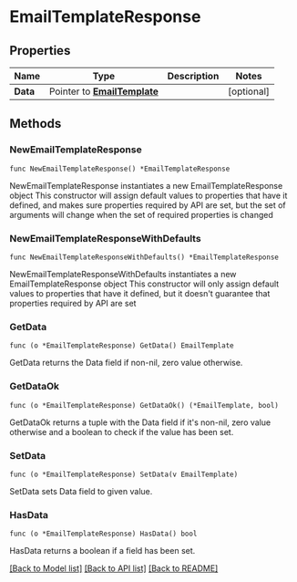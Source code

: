 # EmailTemplateResponse

## Properties

Name | Type | Description | Notes
------------ | ------------- | ------------- | -------------
**Data** | Pointer to [**EmailTemplate**](EmailTemplate.md) |  | [optional] 

## Methods

### NewEmailTemplateResponse

`func NewEmailTemplateResponse() *EmailTemplateResponse`

NewEmailTemplateResponse instantiates a new EmailTemplateResponse object
This constructor will assign default values to properties that have it defined,
and makes sure properties required by API are set, but the set of arguments
will change when the set of required properties is changed

### NewEmailTemplateResponseWithDefaults

`func NewEmailTemplateResponseWithDefaults() *EmailTemplateResponse`

NewEmailTemplateResponseWithDefaults instantiates a new EmailTemplateResponse object
This constructor will only assign default values to properties that have it defined,
but it doesn't guarantee that properties required by API are set

### GetData

`func (o *EmailTemplateResponse) GetData() EmailTemplate`

GetData returns the Data field if non-nil, zero value otherwise.

### GetDataOk

`func (o *EmailTemplateResponse) GetDataOk() (*EmailTemplate, bool)`

GetDataOk returns a tuple with the Data field if it's non-nil, zero value otherwise
and a boolean to check if the value has been set.

### SetData

`func (o *EmailTemplateResponse) SetData(v EmailTemplate)`

SetData sets Data field to given value.

### HasData

`func (o *EmailTemplateResponse) HasData() bool`

HasData returns a boolean if a field has been set.


[[Back to Model list]](../README.md#documentation-for-models) [[Back to API list]](../README.md#documentation-for-api-endpoints) [[Back to README]](../README.md)



